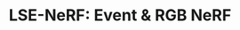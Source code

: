 ---
layout: page
title: "LSE-NeRF: Event & RGB NeRF"
description: Modelled camera imperfection with embeddings and combined both RGB & event data to learn a clear NeRF from blurry RGB images
redirect: https://ubc-vision.github.io/LSENeRF/
img: assets/img/rig_crop.png
importance: 1
category: work
related_publications: true
---